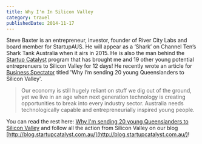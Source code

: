 ```yaml
---
title: Why I'm In Silicon Valley
category: travel
publishedDate: 2014-11-17
---
```


Steve Baxter is an entrepreneur, investor, founder of River City Labs and board member for StartupAUS. He will appear as a ‘Shark’ on Channel Ten’s Shark Tank Australia when it airs in 2015. He is also the man behind the [Startup Catalyst](http://www.startupcatalyst.com.au/) program that has brought me and 19 other young potential entreprenuers to Silicon Valley for 12 days!
He recently wrote an article for [Business Spectator](http://www.businessspectator.com.au/) titled 'Why I’m sending 20 young Queenslanders to Silicon Valley'.

> Our economy is still hugely reliant on stuff we dig out of the ground,
> yet we live in an age when next generation technology is
> creating opportunities to break into every industry sector.
> Australia needs technologically capable and entrepreneurially inspired young people.

You can read the rest here: [Why I'm sending 20 young Queenslanders to Silicon Valley](https://www.businessspectator.com.au/article/2014/11/17/technology/why-im-sending-20-young-queenslanders-silicon-valley) and follow all the action from Silicon Valley on our blog [http://blog.startupcatalyst.com.au/](http://blog.startupcatalyst.com.au/)!

